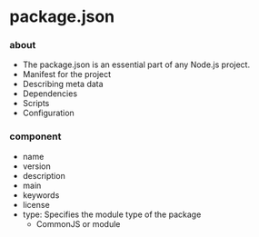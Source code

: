 # package.json

### about

- The package.json is an essential part of any Node.js project.
- Manifest for the project
- Describing meta data
- Dependencies
- Scripts
- Configuration

### component

- name
- version
- description
- main
- keywords
- license
- type: Specifies the module type of the package
  - CommonJS or module